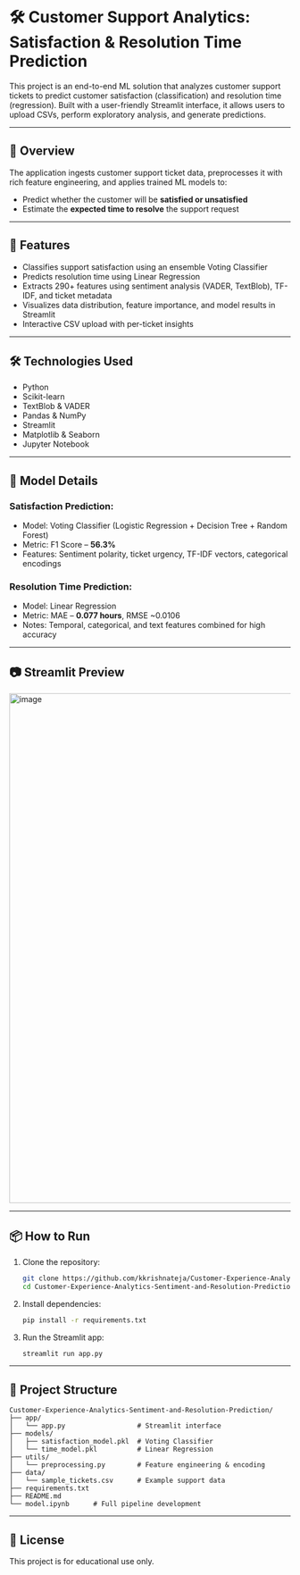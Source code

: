 # 🛠 Customer Support Analytics: Satisfaction & Resolution Time Prediction

This project is an end-to-end ML solution that analyzes customer support tickets to predict customer satisfaction (classification) and resolution time (regression). Built with a user-friendly Streamlit interface, it allows users to upload CSVs, perform exploratory analysis, and generate predictions.

---

## 📌 Overview

The application ingests customer support ticket data, preprocesses it with rich feature engineering, and applies trained ML models to:

- Predict whether the customer will be **satisfied or unsatisfied**
- Estimate the **expected time to resolve** the support request

---

## 🚀 Features

* Classifies support satisfaction using an ensemble Voting Classifier
* Predicts resolution time using Linear Regression
* Extracts 290+ features using sentiment analysis (VADER, TextBlob), TF-IDF, and ticket metadata
* Visualizes data distribution, feature importance, and model results in Streamlit
* Interactive CSV upload with per-ticket insights

---

## 🛠️ Technologies Used

* Python
* Scikit-learn
* TextBlob & VADER
* Pandas & NumPy
* Streamlit
* Matplotlib & Seaborn
* Jupyter Notebook

---

## 🧠 Model Details

### Satisfaction Prediction:
* Model: Voting Classifier (Logistic Regression + Decision Tree + Random Forest)
* Metric: F1 Score – **56.3%**
* Features: Sentiment polarity, ticket urgency, TF-IDF vectors, categorical encodings

### Resolution Time Prediction:
* Model: Linear Regression
* Metric: MAE – **0.077 hours**, RMSE ~0.0106
* Notes: Temporal, categorical, and text features combined for high accuracy

---

## 📷 Streamlit Preview

<img width="1917" height="913" alt="image" src="https://github.com/user-attachments/assets/a80e8afd-4b0b-4650-87c4-4a4dbaaad83a" />
<!-- Replace or remove this if not available -->

---

## 📦 How to Run

1. Clone the repository:

   ```bash
   git clone https://github.com/kkrishnateja/Customer-Experience-Analytics-Sentiment-and-Resolution-Prediction.git
   cd Customer-Experience-Analytics-Sentiment-and-Resolution-Prediction
   ```
2. Install dependencies:

   ```bash
   pip install -r requirements.txt
   ```
3. Run the Streamlit app:

   ```bash
   streamlit run app.py
   ```

---

## 📁 Project Structure

```
Customer-Experience-Analytics-Sentiment-and-Resolution-Prediction/
├── app/
│   └── app.py                  # Streamlit interface
├── models/
│   ├── satisfaction_model.pkl  # Voting Classifier
│   └── time_model.pkl          # Linear Regression
├── utils/
│   └── preprocessing.py        # Feature engineering & encoding
├── data/
│   └── sample_tickets.csv      # Example support data
├── requirements.txt
├── README.md
└── model.ipynb      # Full pipeline development

```

---

## 📄 License

This project is for educational use only.
